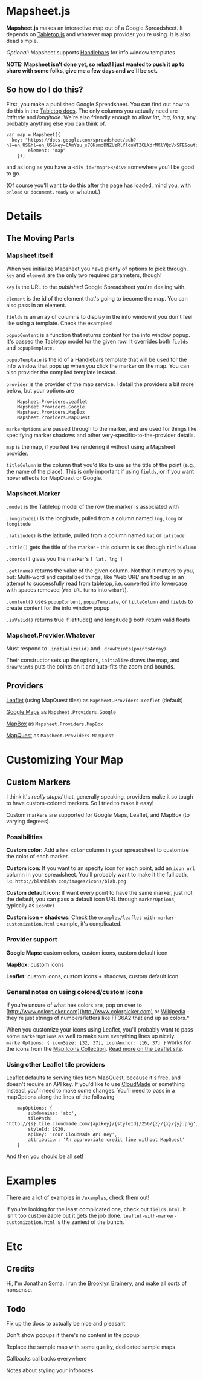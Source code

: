 # **Mapsheet.js**

**Mapsheet.js** makes an interactive map out of a Google Spreadsheet. It depends on [Tabletop.js](http://github.com/jsoma/tabletop) and whatever map provider you're using. It is also dead simple.

*Optional:* Mapsheet supports [Handlebars](http://handlebarsjs.com) for info window templates.

**NOTE: Mapsheet isn't done yet, so relax! I just wanted to push it up to share with some folks, give me a few days and we'll be set.**

## So how do I do this?

First, you make a published Google Spreadsheet. You can find out how to do this in the [Tabletop docs](http://github.com/jsoma/tabletop). The only columns you actually need are *latitude* and *longitude*. We're also friendly enough to allow *lat*, *lng*, *long*, any probably anything else you can think of.

    var map = Mapsheet({
      key: "https://docs.google.com/spreadsheet/pub?hl=en_US&hl=en_US&key=0AmYzu_s7QHsmdDNZUzRlYldnWTZCLXdrMXlYQzVxSFE&output=html",
			element: "map"
		});

and as long as you have a `<div id="map"></div>` somewhere you'll be good to go.

(Of course you'll want to do this after the page has loaded, mind you, with `onload` or `document.ready` or whatnot.)

# Details 

## The Moving Parts

### Mapsheet itself

When you initialize Mapsheet you have plenty of options to pick through. `key` and `element` are the only two required parameters, though!

`key` is the URL to the *published* Google Spreadsheet you're dealing with.

`element` is the id of the element that's going to become the map. You can also pass in an element.

`fields` is an array of columns to display in the info window if you don't feel like using a template. Check the examples!

`popupContent` is a function that returns content for the info window popup. It's passed the Tabletop model for the given row. It overrides both `fields` and `popupTemplate`.

`popupTemplate` is the id of a [Handlebars](http://handlebarsjs.com) template that will be used for the info window that pops up when you click the marker on the map. You can also provider the compiled template instead.
	
`provider` is the provider of the map service. I detail the providers a bit more below, but your options are

		Mapsheet.Providers.Leaflet
		Mapsheet.Providers.Google
		Mapsheet.Providers.MapBox
		Mapsheet.Providers.MapQuest

`markerOptions` are passed through to the marker, and are used for things like specifying marker shadows and other very-specific-to-the-provider details.

`map` is the map, if you feel like rendering it without using a Mapsheet provider.

`titleColumn` is the column that you'd like to use as the title of the point (e.g., the name of the place). This is only important if using `fields`, or if you want hover effects for MapQuest or Google.

### Mapsheet.Marker

`.model` is the Tabletop model of the row the marker is associated with

`.longitude()` is the longitude, pulled from a column named `lng`, `long` or `longitude`

`.latitude()` is the latitude, pulled from a column named `lat` or `latitude`

`.title()` gets the title of the marker - this column is set through `titleColumn`

`.coords()` gives you the marker's `[ lat, lng ]`

`.get(name)` returns the value of the given column. Not that it matters to you, but: Multi-word and capitalized things, like 'Web URL' are fixed up in an attempt to successfully read from tabletop, i.e. converted into lowercase with spaces removed (`Web URL` turns into `weburl`).

`.content()` uses `popupContent`, `popupTemplate`, or `titleColumn` and `fields` to create content for the info window popup

`.isValid()` returns true if latitude() and longitude() both return valid floats

### Mapsheet.Provider.Whatever

Must respond to `.initialize(id)` and `.drawPoints(pointsArray)`.

Their constructor sets up the options, `initialize` draws the map, and `drawPoints` puts the points on it and auto-fits the zoom and bounds.

## Providers

[Leaflet](http://leafletjs.com) (using MapQuest tiles) as `Mapsheet.Providers.Leaflet` (default)

[Google Maps](https://developers.google.com/maps/) as `Mapsheet.Providers.Google`

[MapBox](http://mapbox.com) as `Mapsheet.Providers.MapBox`

[MapQuest](http://developer.mapquest.com/web/products/open) as `Mapsheet.Providers.MapQuest`

# Customizing Your Map

## Custom Markers

I think it's *really stupid* that, generally speaking, providers make it so tough to have custom-colored markers. So I tried to make it easy!

Custom markers are supported for Google Maps, Leaflet, and MapBox (to varying degrees).

### Possibilities

**Custom color:** Add a `hex color` column in your spreadsheet to customize the color of each marker.

**Custom icon:** If you want to an specify icon for each point, add an `icon url` column in your spreadsheet. You'll probably want to make it the full path, i.e. `http://blahblah.com/images/icons/blah.png`

**Custom default icon:** If want every point to have the same marker, just not the default, you can pass a default icon URL through `markerOptions`, typically as `iconUrl`

**Custom icon + shadows:** Check the `examples/leaflet-with-marker-customization.html` example, it's complicated.

### Provider support

**Google Maps:** custom colors, custom icons, custom default icon

**MapBox:** custom icons

**Leaflet:** custom icons, custom icons + shadows, custom default icon

### General notes on using colored/custom icons

If you're unsure of what hex colors are, pop on over to [http://www.colorpicker.com](http://www.colorpicker.com) or [Wikipedia](http://en.wikipedia.org/wiki/Web_colors#X11_color_names) - they're just strings of numbers/letters like FF36A2 that end up as colors.*

When you customize your icons using Leaflet, you'll probably want to pass some `markerOptions` as well to make sure everything lines up nicely. `markerOptions: { iconSize: [32, 37], iconAnchor: [16, 37] }` works for the icons from the [Map Icons Collection](http://mapicons.nicolasmollet.com). [Read more on the Leaflet site](http://leafletjs.com/examples/custom-icons.html).

### Using other Leaflet tile providers

Leaflet defaults to serving tiles from MapQuest, because it's free, and doesn't require an API key. If you'd like to use [CloudMade](http://www.cloudmade.com) or something instead, you'll need to make some changes. You'll need to pass in a mapOptions along the lines of the following

		mapOptions: {
			subdomains: 'abc',
			tilePath: 'http://{s}.tile.cloudmade.com/{apikey}/{styleId}/256/{z}/{x}/{y}.png',
			styleId: 1930,
			apikey: 'Your CloudMade API Key',
			attribution: 'An appropriate credit line without MapQuest'
		}

And then you should be all set!

# Examples

There are a lot of examples in `/examples`, check them out!

If you're looking for the least complicated one, check out `fields.html`. It isn't too customizable but it gets the job done. `leaflet-with-marker-customization.html` is the zaniest of the bunch.

# Etc

## Credits

Hi, I'm [Jonathan Soma](http://twitter.com/dangerscarf). I run the [Brooklyn Brainery](http://brooklynbrainery.com), and make all sorts of nonsense.

## Todo

Fix up the docs to actually be nice and pleasant

Don't show popups if there's no content in the popup

Replace the sample map with some quality, dedicated sample maps

Callbacks callbacks everywhere

Notes about styling your infoboxes